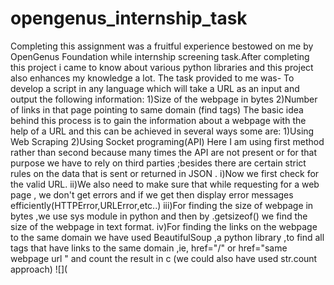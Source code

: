 # opengenus_internship_task
Completing this assignment was a fruitful experience bestowed on me by OpenGenus Foundation while internship screening task.After completing this project i came to know about various python libraries and this project also enhances my knowledge a lot.
The task provided to me was-
To develop a script in any language which will take a URL as an input and output the following information:
1)Size of the webpage in bytes
2)Number of links in that page pointing to same domain (find <a> tags)
The basic idea behind this process is to gain the information about a webpage with the help of a URL and this can be achieved in several ways some are:
1)Using Web Scraping
2)Using Socket programing(API)
Here I am using first method rather than second because many times the API are not present or for that purpose we have to rely on third parties ;besides there are certain strict rules on the data that is sent or returned in JSON . 
i)Now we first check for the valid URL.
ii)We also need to make sure that while requesting for a web page , we don't get errors and if we get then display error messages efficiently(HTTPError,URLError,etc..)
iii)For finding the size of webpage in bytes ,we use sys module in python and then by .getsizeof() we find the size of the webpage in text format.
iv)For finding the links on the webpage to the same domain we have used BeautifulSoup ,a python library ,to find all <a> tags that have links to the same domain ,ie, href="/" or href="same webpage url " and count the result in c (we could also have used str.count approach)
  ![](
